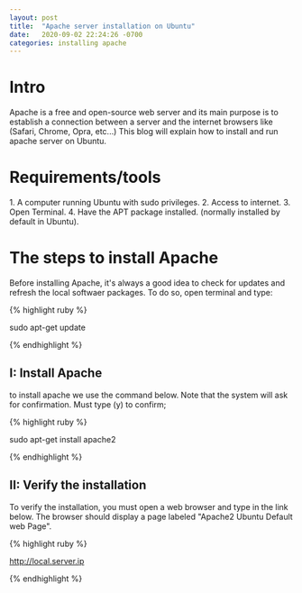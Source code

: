 ```yaml
---
layout: post
title:  "Apache server installation on Ubuntu"
date:   2020-09-02 22:24:26 -0700
categories: installing apache
---
```


<h1>Intro</h1>

Apache is a free and open-source web server and its main purpose is to establish a connection between a server and the internet browsers like (Safari, Chrome, Opra, etc...)
This blog will explain how to install and run apache server on Ubuntu.

<h1>Requirements/tools</h1>
1.	A computer running Ubuntu with sudo privileges.
2.	Access to internet.
3.	Open Terminal.
4.	Have the APT package installed. (normally installed by default in Ubuntu).

<h1>The steps to install Apache</h1>
Before installing Apache, it's always a good idea to check for updates and refresh the local softwaer packages.
To do so, open terminal and type:

{% highlight ruby %}

sudo apt-get update

{% endhighlight %}

<h2>I: Install Apache</h2>
to install apache we use the command below. Note that the system will ask for confirmation. Must type (y) to confirm;

{% highlight ruby %}

sudo apt-get install apache2

{% endhighlight %}

<h2>II: Verify the installation</h2>
To verify the installation, you must open a web browser and type in the link below. The browser should display a page labeled "Apache2 Ubuntu Default web Page".

{% highlight ruby %}

http://local.server.ip

{% endhighlight %}


